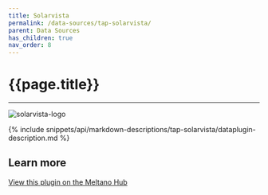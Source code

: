 ```yaml
---
title: Solarvista
permalink: /data-sources/tap-solarvista/
parent: Data Sources
has_children: true
nav_order: 8
---
```


# {{page.title}}

---

![solarvista-logo]({{site.baseurl}}/assets/data_source_images/tap-solarvista.png)

{% include snippets/api/markdown-descriptions/tap-solarvista/dataplugin-description.md %}

## Learn more

[View this plugin on the Meltano Hub](https://hub.meltano.com/extractors/tap-solarvista/)
